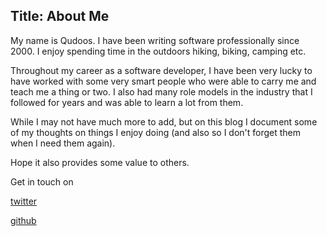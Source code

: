 ﻿Title: About Me
---

My name is Qudoos. I have been writing software professionally since 2000. I enjoy spending time in the outdoors hiking, biking, camping etc. 

Throughout my career as a software developer, I have been very lucky to have worked with some very smart people who were able to carry me and teach me a thing or two. 
I also had many role models in the industry that I followed for years and was able to learn a lot from them. 

While I may not have much more to add, but on this blog I document some of my thoughts on things I enjoy doing (and also so I don't forget them when I need them again). 

Hope it also provides some value to others. 


Get in touch on 

[twitter](https://twitter.com/qudooschaudhry) 

[github](https://github.com/qudooschaudhry) 